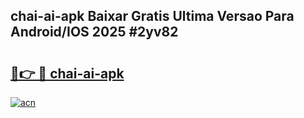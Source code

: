 ## chai-ai-apk Baixar Gratis Ultima Versao Para Android/IOS 2025 #2yv82

# <h2><a href="https://ainizakaria.my?title=chai-ai-apk&ref=20M">🔗👉 🔴 chai-ai-apk</a></h2>

[![acn](https://github.com/user-attachments/assets/0f9c940e-d8b0-45ae-aac7-cd30a18b3e1c)](https://ainizakaria.my?title=chai-ai-apk&ref=20M)

